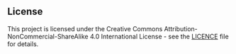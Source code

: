 ## License

This project is licensed under the Creative Commons Attribution-NonCommercial-ShareAlike 4.0 International License - see the [LICENCE](./LICENCE) file for details.
